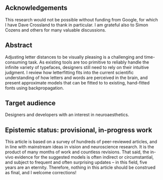 <h2 class="nonumber">Acknowledgements</h2>
This research would not be possible without funding from Google,
for which I have Dave Crossland to thank in particular. I am grateful
also to Simon Cozens and others for many valuable discussions.

<h2 class="nonumber">Abstract</h2>
Adjusting letter distances to be visually pleasing is a challenging and
time-consuming task. As existing tools are too primitive to reliably handle the
infinite variety of typefaces, designers still need to rely on their intuitive
judgment.
I review how letterfitting fits into the current scientific understanding of how
letters and words are perceived in the brain, and present approximate models
that can be fitted to to existing, hand-fitted fonts using backpropagation.

<h2 class="nonumber">Target audience</h2> 
Designers and developers with an interest in neuroaesthetics.

<h2 class="nonumber">Epistemic status: provisional, in-progress work</h2> 
This article is based on a survey of hundreds of peer-reviewed articles, 
and in line with mainstream ideas in vision and neuroscience research. It is the
product of many months of work and countless revisions. That said, the
in-vivo evidence for the suggested models is often indirect or circumstantial,
and subject to frequent and often surprising updates – in this field,
five years are an eternity. Therefore, nothing in this article should be construed as
final, and I welcome corrections!

